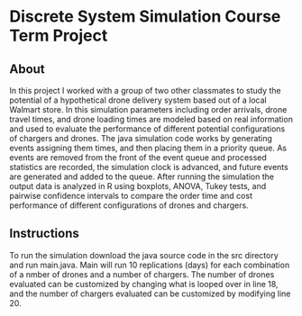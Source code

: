 # Discrete System Simulation Course Term Project


## About

In this project I worked with a group of two other classmates to study the potential of a hypothetical drone delivery system based out of a local Walmart store. In this simulation parameters including order arrivals, drone travel times, and drone loading times are modeled based on real information and used to evaluate the performance of different potential configurations of chargers and drones. The java simulation code works by generating events assigning them times, and then placing them in a priority queue. As events are removed from the front of the event queue and processed statistics are recorded, the simulation clock is advanced, and future events are generated and added to the queue. After running the simulation the output data is analyzed in R using boxplots, ANOVA, Tukey tests, and pairwise confidence intervals to compare the order time and cost performance of different configurations of drones and chargers.

## Instructions

To run the simulation download the java source code in the src directory and run main.java. Main will run 10 replications (days) for each combination of a nmber of drones and a number of chargers. The number of drones evaluated can be customized by changing what is looped over in line 18, and the number of chargers evaluated can be customized by modifying line 20.
